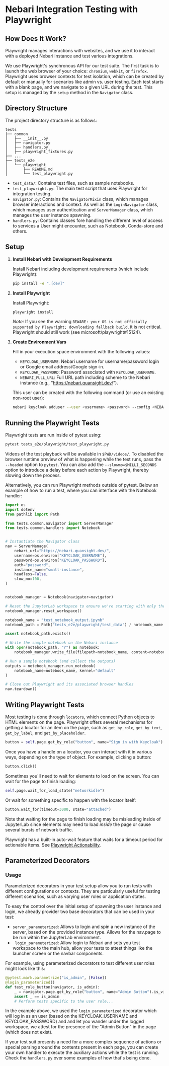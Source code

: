 
# Nebari Integration Testing with Playwright

## How Does It Work?

Playwright manages interactions with websites, and we use it to interact with a deployed Nebari instance and test various integrations.

We use Playwright's synchronous API for our test suite. The first task is to launch the web browser of your choice: `chromium`, `webkit`, or `firefox`. Playwright uses browser contexts for test isolation, which can be created by default or manually for scenarios like admin vs. user testing. Each test starts with a blank page, and we navigate to a given URL during the test. This setup is managed by the `setup` method in the `Navigator` class.

## Directory Structure

The project directory structure is as follows:

```
tests
├── common
│   ├── __init__.py
│   ├── navigator.py
│   ├── handlers.py
│   ├── playwright_fixtures.py
├── ...
├── tests_e2e
│   └── playwright
│       ├── README.md
│       └── test_playwright.py
```

- `test_data/`: Contains test files, such as sample notebooks.
- `test_playwright.py`: The main test script that uses Playwright for integration testing.
- `navigator.py`: Contains the `NavigatorMixin` class, which manages browser
  interactions and context. As well as the `LoginNavigator` class, which manages user
  authentication and `ServerManager` class, which manages the user instance spawning.
- `handlers.py`: Contains classes fore handling the different level of access to
  services a User might encounter, such as Notebook, Conda-store and others.

## Setup

1. **Install Nebari with Development Requirements**

   Install Nebari including development requirements (which include Playwright):

   ```bash
   pip install -e ".[dev]"
   ```

2. **Install Playwright**

   Install Playwright:

   ```bash
   playwright install
   ```

   *Note:* If you see the warning `BEWARE: your OS is not officially supported by Playwright; downloading fallback build`, it is not critical. Playwright should still work (see microsoft/playwright#15124).

3. **Create Environment Vars**

   Fill in your execution space environment with the following values:

   - `KEYCLOAK_USERNAME`: Nebari username for username/password login or Google email address/Google sign-in.
   - `KEYCLOAK_PASSWORD`: Password associated with `KEYCLOAK_USERNAME`.
   - `NEBARI_FULL_URL`: Full URL path including scheme to the Nebari instance (e.g., "https://nebari.quansight.dev/").

   This user can be created with the following command (or use an existing non-root user):

   ```bash
   nebari keycloak adduser --user <username> <password> --config <NEBARI_CONFIG_PATH>
   ```

## Running the Playwright Tests

Playwright tests are run inside of pytest using:

```bash
pytest tests_e2e/playwright/test_playwright.py
```

Videos of the test playback will be available in `$PWD/videos/`. To disabled the browser
runtime preview of what is happening while the test runs, pass the `--headed` option to `pytest`. You
can also add the `--slowmo=$MILLI_SECONDS` option to introduce a delay before each
action by Playwright, thereby slowing down the process.

Alternatively, you can run Playwright methods outside of pytest. Below an example of
how to run a test, where you can interface with the Notebook handler:

```python
import os
import dotenv
from pathlib import Path

from tests.common.navigator import ServerManager
from tests.common.handlers import Notebook


# Instantiate the Navigator class
nav = ServerManage(
    nebari_url="https://nebari.quansight.dev/",
    username=os.environ["KEYCLOAK_USERNAME"],
    password=os.environ["KEYCLOAK_PASSWORD"],
    auth="password",
    instance_name="small-instance",
    headless=False,
    slow_mo=100,
)


notebook_manager = Notebook(navigator=navigator)

# Reset the JupyterLab workspace to ensure we're starting with only the Launcher screen open and in the root directory.
notebook_manager.reset_workspace()

notebook_name = "test_notebook_output.ipynb"
notebook_path = Path("tests_e2e/playwright/test_data") / notebook_name

assert notebook_path.exists()

# Write the sample notebook on the Nebari instance
with open(notebook_path, "r") as notebook:
    notebook_manager.write_file(filepath=notebook_name, content=notebook.read())

# Run a sample notebook (and collect the outputs)
outputs = notebook_manager.run_notebook(
    notebook_name=notebook_name, kernel="default"
)

# Close out Playwright and its associated browser handles
nav.teardown()
```

## Writing Playwright Tests

Most testing is done through `locators`, which connect Python objects to HTML elements on the page. Playwright offers several mechanisms for getting a locator for an item on the page, such as `get_by_role`, `get_by_text`, `get_by_label`, and `get_by_placeholder`.

```python
button = self.page.get_by_role("button", name="Sign in with Keycloak")
```

Once you have a handle on a locator, you can interact with it in various ways, depending on the type of object. For example, clicking a button:

```python
button.click()
```

Sometimes you'll need to wait for elements to load on the screen. You can wait for the page to finish loading:

```python
self.page.wait_for_load_state("networkidle")
```

Or wait for something specific to happen with the locator itself:

```python
button.wait_for(timeout=3000, state="attached")
```

Note that waiting for the page to finish loading may be misleading inside of JupyterLab since elements may need to load _inside_ the page or cause several bursts of network traffic.

Playwright has a built-in auto-wait feature that waits for a timeout period for actionable items. See [Playwright Actionability](https://playwright.dev/docs/actionability).

## Parameterized Decorators

### Usage

Parameterized decorators in your test setup allow you to run tests with different configurations or contexts. They are particularly useful for testing different scenarios, such as varying user roles or application states.

To easy the control over the initial setup of spawning the user instance and login, we
already provider two base decorators that can be used in your test:
- `server_parameterized`: Allows to login and spin a new instance of the server, based
  on the provided instance type. Allows for the nav.page to be run within the JupyterLab environment.
- ` login_parameterized`: Allow login to Nebari and sets you test workspace to the main
  hub, allow your tests to attest things like the launcher screen or the navbar components.

For example, using parameterized decorators to test different user roles might look like this:

```python
@pytest.mark.parametrize("is_admin", [False])
@login_parameterized()
def test_role_button(navigator, is_admin):
    _ = navigator.page.get_by_role("button", name="Admin Button").is_visible()
    assert _ == is_admin
    # Perform tests specific to the user role...
```
In the example above, we used the `login_parameterized` decorator which will log in as an user
(based on the KEYCLOAK_USERNAME and KEYCLOAK_PASSWORD) and and let you wander under the logged workspace,
we attest for the presence of the "Admin Button" in the page (which does not exist).

If your test suit presents a need for a more complex sequence of actions or special
parsing around the contents present in each page, you can create
your own handler to execute the auxiliary actions while the test is running. Check the
`handlers.py` over some examples of how that's being done.
